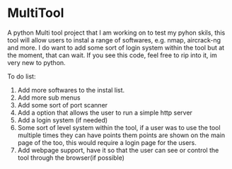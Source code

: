 # MultiTool
A python Multi tool project that I am working on to test my pyhon skils, this tool will allow users to instal a range of softwares, e.g. nmap, aircrack-ng and more. I do want to add some sort of login system within the tool but at the moment, that can wait. If you see this code, feel free to rip into it, im very new to python. 


To do list: 
1. Add more softwares to the instal list. 
2. Add more sub menus 
3. Add some sort of port scanner
4. Add a option that allows the user to run a simple http server 
5. Add a login system (if needed)
6. Some sort of level system within the tool, if a user was to use the tool multiple times they can have points them points are shown on the main page of the too, this would require a login page for the users.
7. Add webpage support, have it so that the user can see or control the tool through the browser(if possible) 
